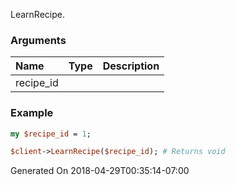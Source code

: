 LearnRecipe.
### Arguments
**Name**|**Type**|**Description**
:---|:---|:---
recipe_id||

### Example

```perl
my $recipe_id = 1;

$client->LearnRecipe($recipe_id); # Returns void
```


Generated On 2018-04-29T00:35:14-07:00